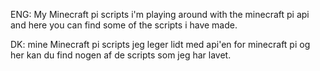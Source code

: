 ENG: My Minecraft pi scripts
i'm playing around with the minecraft pi api and here you can find some of the scripts i have made.

DK: mine Minecraft pi scripts
jeg leger lidt med api'en for minecraft pi og her kan du find nogen af de scripts som jeg har lavet.

